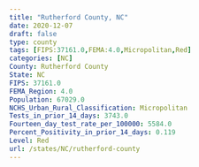 ```yaml
---
title: "Rutherford County, NC"
date: 2020-12-07
draft: false
type: county
tags: [FIPS:37161.0,FEMA:4.0,Micropolitan,Red]
categories: [NC]
County: Rutherford County
State: NC
FIPS: 37161.0
FEMA_Region: 4.0
Population: 67029.0
NCHS_Urban_Rural_Classification: Micropolitan
Tests_in_prior_14_days: 3743.0
Fourteen_day_test_rate_per_100000: 5584.0
Percent_Positivity_in_prior_14_days: 0.119
Level: Red
url: /states/NC/rutherford-county
---
```



